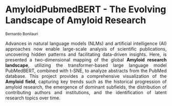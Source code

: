 <h1><b>AmyloidPubmedBERT - The Evolving Landscape of Amyloid Research</b></h1>

<p><small> Bernardo Bonilauri </small></p>

<p align="justify">
Advances in natural language models (NLMs) and artificial intelligence (AI) approaches now enable large-scale analysis of scientific publications, uncovering hidden patterns and facilitating data-driven insights. Here, is presented a two-dimensional mapping of the global <b>Amyloid research landscape</b>, utilizing the transformer-based large language model PubMedBERT, combined with t-SNE, to analyze abstracts from the PubMed database. This project provides a comprehensive visualization of the <b>Amyloid field</b>, capturing key trends such as the historical progression of amyloid research, the emergence of dominant subfields, the distribution of contributing authors and institutions, and the identification of latent research topics over time. 
</p>
